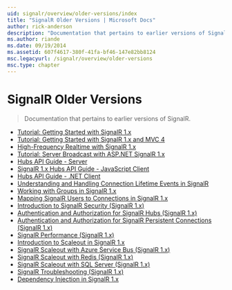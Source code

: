 ```yaml
---
uid: signalr/overview/older-versions/index
title: "SignalR Older Versions | Microsoft Docs"
author: rick-anderson
description: "Documentation that pertains to earlier versions of SignalR."
ms.author: riande
ms.date: 09/19/2014
ms.assetid: 607f4617-380f-41fa-bf46-147e82bb8124
msc.legacyurl: /signalr/overview/older-versions
msc.type: chapter
---
```

SignalR Older Versions
====================
> Documentation that pertains to earlier versions of SignalR.


- [Tutorial: Getting Started with SignalR 1.x](tutorial-getting-started-with-signalr.md)
- [Tutorial: Getting Started with SignalR 1.x and MVC 4](tutorial-getting-started-with-signalr-and-mvc-4.md)
- [High-Frequency Realtime with SignalR 1.x](tutorial-high-frequency-realtime-with-signalr.md)
- [Tutorial: Server Broadcast with ASP.NET SignalR 1.x](tutorial-server-broadcast-with-aspnet-signalr.md)
- [Hubs API Guide - Server](signalr-1x-hubs-api-guide-server.md)
- [SignalR 1.x Hubs API Guide - JavaScript Client](signalr-1x-hubs-api-guide-javascript-client.md)
- [Hubs API Guide - .NET Client](signalr-1x-hubs-api-guide-net-client.md)
- [Understanding and Handling Connection Lifetime Events in SignalR](handling-connection-lifetime-events.md)
- [Working with Groups in SignalR 1.x](working-with-groups.md)
- [Mapping SignalR Users to Connections in SignalR 1.x](mapping-users-to-connections.md)
- [Introduction to SignalR Security (SignalR 1.x)](introduction-to-security.md)
- [Authentication and Authorization for SignalR Hubs (SignalR 1.x)](hub-authorization.md)
- [Authentication and Authorization for SignalR Persistent Connections (SignalR 1.x)](persistent-connection-authorization.md)
- [SignalR Performance (SignalR 1.x)](signalr-performance.md)
- [Introduction to Scaleout in SignalR 1.x](scaleout-in-signalr.md)
- [SignalR Scaleout with Azure Service Bus (SignalR 1.x)](scaleout-with-windows-azure-service-bus.md)
- [SignalR Scaleout with Redis (SignalR 1.x)](scaleout-with-redis.md)
- [SignalR Scaleout with SQL Server (SignalR 1.x)](scaleout-with-sql-server.md)
- [SignalR Troubleshooting (SignalR 1.x)](troubleshooting.md)
- [Dependency Injection in SignalR 1.x](dependency-injection.md)
